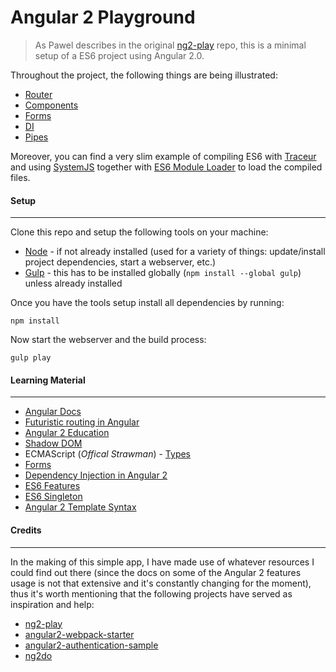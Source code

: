 # Angular 2 Playground
> As Pawel describes in the original [ng2-play](https://github.com/pkozlowski-opensource/ng2-play) repo, this is a minimal setup of a ES6 project using Angular 2.0.

Throughout the project, the following things are being illustrated:
- [Router](https://github.com/angular/router)
- [Components](https://angular.io/docs/js/latest/api/annotations/Component-class.html)
- [Forms](https://angular.io/docs/js/latest/api/forms/)
- [DI](https://angular.io/docs/js/latest/api/di_annotations/)
- [Pipes](https://angular.io/docs/js/latest/api/pipes/Pipe-class.html)

Moreover, you can find a very slim example of compiling ES6 with [Traceur](https://github.com/google/traceur-compiler) and using [SystemJS](https://github.com/systemjs/systemjs) together with [ES6 Module Loader](https://github.com/ModuleLoader/es6-module-loader) to load the compiled files.


#### Setup
----------
Clone this repo and setup the following tools on your machine:

- [Node](http://nodejs.org) - if not already installed (used for a variety of things: update/install project dependencies, start a webserver, etc.)
- [Gulp](http://gulpjs.com/) - this has to be installed globally (`npm install --global gulp`) unless already installed

Once you have the tools setup install all dependencies by running:

```shell
npm install
```

Now start the webserver and the build process:

```shell
gulp play
```


#### Learning Material
----------------------
- [Angular Docs](https://angular.io)
- [Futuristic routing in Angular](http://blog.thoughtram.io/angularjs/2015/02/19/futuristic-routing-in-angular.html)
- [Angular 2 Education](https://github.com/timjacobi/angular2-education)
- [Shadow DOM](https://developer.mozilla.org/en-US/docs/Web/Web_Components/Shadow_DOM)
- ECMAScript (*Offical Strawman*) - [Types](http://wiki.ecmascript.org/doku.php?id=strawman:types&s=types)
- [Forms](https://ngforms.firebaseapp.com)
- [Dependency Injection in Angular 2](http://blog.thoughtram.io/angular/2015/05/18/dependency-injection-in-angular-2.html)
- [ES6 Features](https://github.com/lukehoban/es6features)
- [ES6 Singleton](http://amanvirk.me/singleton-classes-in-es6/)
- [Angular 2 Template Syntax](http://victorsavkin.com/post/119943127151/angular-2-template-syntax)


#### Credits
------------
In the making of this simple app, I have made use of whatever resources I could find out there (since the docs on some of the Angular 2 features usage is not that extensive and it's constantly changing for the moment), thus it's worth mentioning that the following projects have served as inspiration and help:

- [ng2-play](https://github.com/pkozlowski-opensource/ng2-play)
- [angular2-webpack-starter](https://github.com/angular-class/angular2-webpack-starter)
- [angular2-authentication-sample](https://github.com/auth0/angular2-authentication-sample)
- [ng2do](https://github.com/davideast/ng2do)